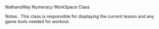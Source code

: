 NathansWay Numeracy WorkSpace Class

Notes : This class is responsible for displaying the current lesson and any game tools needed for workout.

